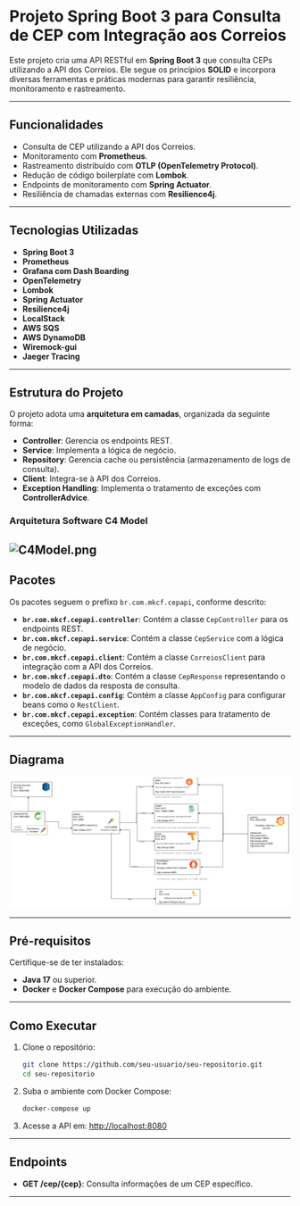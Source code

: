 # Projeto Spring Boot 3 para Consulta de CEP com Integração aos Correios

Este projeto cria uma API RESTful em **Spring Boot 3** que consulta CEPs utilizando a API dos Correios. Ele segue os princípios **SOLID** e incorpora diversas ferramentas e práticas modernas para garantir resiliência, monitoramento e rastreamento.

---

## **Funcionalidades**

- Consulta de CEP utilizando a API dos Correios.
- Monitoramento com **Prometheus**.
- Rastreamento distribuído com **OTLP (OpenTelemetry Protocol)**.
- Redução de código boilerplate com **Lombok**.
- Endpoints de monitoramento com **Spring Actuator**.
- Resiliência de chamadas externas com **Resilience4j**.

---

## **Tecnologias Utilizadas**

- **Spring Boot 3**
- **Prometheus**
- **Grafana com Dash Boarding**
- **OpenTelemetry**
- **Lombok**
- **Spring Actuator**
- **Resilience4j**
- **LocalStack**
- **AWS SQS**
- **AWS DynamoDB**
- **Wiremock-gui**
- **Jaeger Tracing**

---

## **Estrutura do Projeto**

O projeto adota uma **arquitetura em camadas**, organizada da seguinte forma:

- **Controller**: Gerencia os endpoints REST.
- **Service**: Implementa a lógica de negócio.
- **Repository**: Gerencia cache ou persistência (armazenamento de logs de consulta).
- **Client**: Integra-se à API dos Correios.
- **Exception Handling**: Implementa o tratamento de exceções com **ControllerAdvice**.

### Arquitetura Software C4 Model
![C4Model.png](gif/C4Model.png)
---

## **Pacotes**

Os pacotes seguem o prefixo `br.com.mkcf.cepapi`, conforme descrito:

- **`br.com.mkcf.cepapi.controller`**: Contém a classe `CepController` para os endpoints REST.
- **`br.com.mkcf.cepapi.service`**: Contém a classe `CepService` com a lógica de negócio.
- **`br.com.mkcf.cepapi.client`**: Contém a classe `CorreiosClient` para integração com a API dos Correios.
- **`br.com.mkcf.cepapi.dto`**: Contém a classe `CepResponse` representando o modelo de dados da resposta de consulta.
- **`br.com.mkcf.cepapi.config`**: Contém a classe `AppConfig` para configurar beans como o `RestClient`.
- **`br.com.mkcf.cepapi.exception`**: Contém classes para tratamento de exceções, como `GlobalExceptionHandler`.

---

## **Diagrama**

![Diagrama do Projeto](gif/diagram.png)

---

## **Pré-requisitos**

Certifique-se de ter instalados:

- **Java 17** ou superior.
- **Docker** e **Docker Compose** para execução do ambiente.

---

## **Como Executar**

1. Clone o repositório:
   ```bash
   git clone https://github.com/seu-usuario/seu-repositorio.git
   cd seu-repositorio
   ```

2. Suba o ambiente com Docker Compose:
   ```bash
   docker-compose up
   ```

3. Acesse a API em: [http://localhost:8080](http://localhost:8080)

---
## **Endpoints**
- **GET /cep/{cep}**: Consulta informações de um CEP específico.
---


